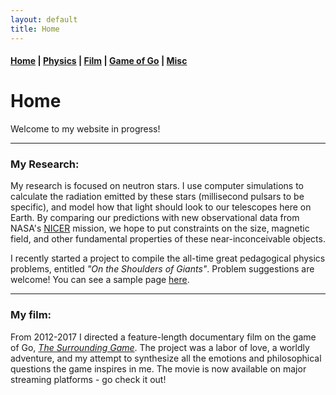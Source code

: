 ```yaml
---
layout: default
title: Home
---
```


#### [Home](index.md) | [Physics](physics.md) | [Film](film.md) | [Game of Go](go.md) | [Misc](misc.md)

# Home

Welcome to my website in progress! 

---

### My Research:

My research is focused on neutron stars. I use computer simulations to calculate the radiation emitted by these stars 
(millisecond pulsars to be specific), and model how that light should look to our telescopes here on Earth. 
By comparing our predictions with new observational data from NASA's [NICER](https://www.nasa.gov/nicer) mission, we hope to put constraints on the size, magnetic field, and other fundamental properties of these near-inconceivable objects. 

I recently started a project to compile the all-time great pedagogical physics problems, entitled *"On the Shoulders of Giants"*. Problem suggestions are welcome! You can see a sample page [here](/docs/TimelessProblems_sample.pdf).

<!--
![pulsar](/images/pulsar.jpg)
<img src="https://github.com/WSLockhart/home/blob/master/images/pulsar.jpg" alt="drawing" width="500px"/>
-->

---

### My film:

From 2012-2017 I directed a feature-length documentary film on the game of Go, [*The Surrounding Game*](https://www.surroundinggamemovie.com/). The project was a labor of love, a worldly adventure, and my attempt to synthesize all the emotions and philosophical questions the game inspires in me. The movie is now available on major streaming platforms - go check it out! 

<!--
![tsg](/images/TSG.png)
-->
